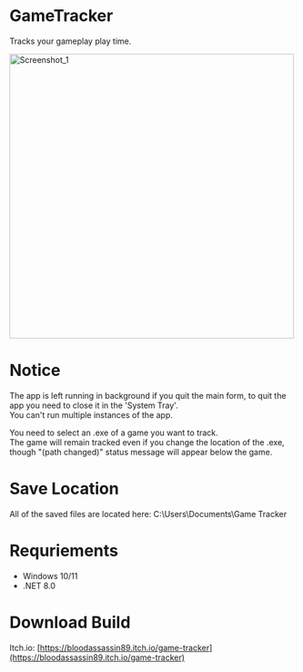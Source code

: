# GameTracker
Tracks your gameplay play time.

<img src="https://img.itch.zone/aW1hZ2UvMjk5MDIzNS8xNzkyMjE0Ny5wbmc=/original/IJGSHO.png" alt="Screenshot_1" width="500"/>

# Notice
The app is left running in background if you quit the main form, to quit the app you need to close it in the 'System Tray'.<br>
You can't run multiple instances of the app.

You need to select an .exe of a game you want to track.<br>
The game will remain tracked even if you change the location of the .exe, though "(path changed)" status message will appear below the game.

# Save Location
All of the saved files are located here: C:\Users<USER>\Documents\Game Tracker

# Requriements
- Windows 10/11
- .NET 8.0

# Download Build 
Itch.io: [https://bloodassassin89.itch.io/game-tracker](https://bloodassassin89.itch.io/game-tracker)
